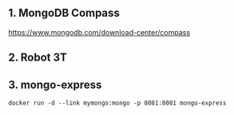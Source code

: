 ## 1. MongoDB Compass

https://www.mongodb.com/download-center/compass

## 2. Robot 3T


## 3. mongo-express

```
docker run -d --link mymongo:mongo -p 8081:8081 mongo-express
```